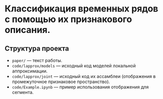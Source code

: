 # Классификация временных рядов с помощью их признакового описания.

## Структура проекта

* `paper/` — текст работы.
* `code/lapprox/models` — исходный код моделей локальной аппроксимации.
* `code/lapprox/joint` — исходный код их ассамблеи (отображения в промежуточное
признаковое пространство).
* `code/Example.ipynb` — пример использования отображения для сегмента.
